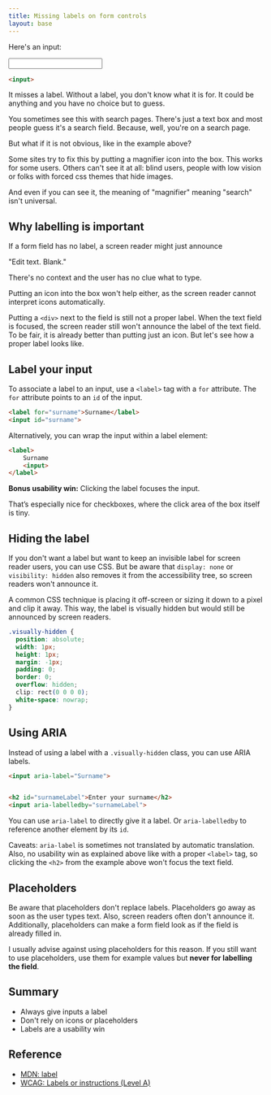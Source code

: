 ```yaml
---
title: Missing labels on form controls
layout: base
---
```

Here's an input:

<input>

```html
<input>
```

It misses a label. Without a label, you don't know
what it is for. It could be anything and you have no choice
but to guess.

You sometimes see this with search pages. There's just a text box
and most people guess it's a search field. Because, well, you're on
a search page.

But what if it is not obvious, like in the example above?

Some sites try to fix this by putting a magnifier icon into the box.
This works for some users. Others can't see it at all: blind users,
people with low vision or folks with forced css themes that hide images.

And even if you can see it, the meaning of "magnifier" meaning "search" isn't universal.

## Why labelling is important

If a form field has no label, a screen reader might just announce

"Edit text. Blank."

There's no context and the user has no clue what to type.

Putting an icon into the box won't help either, as the screen reader
cannot interpret icons automatically.

Putting a `<div>` next to the field is still not a proper label.
When the text field is focused, the screen reader still won't
announce the label of the text field. To be fair, it is already
better than putting just an icon. But let's see how a proper
label looks like.

## Label your input

To associate a label to an input, use a `<label>` tag with a `for`
attribute. The `for` attribute points to an `id` of the input.

```html
<label for="surname">Surname</label>
<input id="surname">
```

Alternatively, you can wrap the input within a label element:

```html
<label>
    Surname
    <input>
</label>
```

<strong>Bonus usability win:</strong> Clicking the label focuses the input.

That’s especially nice for checkboxes, where the click
area of the box itself is tiny.

## Hiding the label

If you don't want a label but want to keep an invisible label
for screen reader users, you can use CSS. But be aware that
`display: none` or `visibility: hidden` also removes it from the
accessibility tree, so screen readers won't announce it.

A common CSS technique is placing it off-screen or sizing it down
to a pixel and clip it away. This way, the label is visually
hidden but would still be announced by screen readers.

```css
.visually-hidden {
  position: absolute;
  width: 1px;
  height: 1px;
  margin: -1px;
  padding: 0;
  border: 0;
  overflow: hidden;
  clip: rect(0 0 0 0);
  white-space: nowrap;
}
```

## Using ARIA

Instead of using a label with a `.visually-hidden` class, you can use ARIA labels.

```html
<input aria-label="Surname">


<h2 id="surnameLabel">Enter your surname</h2>
<input aria-labelledby="surnameLabel">
```

You can use `aria-label` to directly give it a label.
Or `aria-labelledby` to reference another element by its `id`.

Caveats: `aria-label` is sometimes not translated by automatic translation.
Also, no usability win as explained above like with a proper `<label>` tag,
so clicking the `<h2>` from the example above won't focus the text field.

## Placeholders

Be aware that placeholders don't replace labels.
Placeholders go away as soon as the user types text.
Also, screen readers often don't announce it.
Additionally, placeholders can make a form field look as if
the field is already filled in.

I usually advise against using placeholders for this reason.
If you still want to use placeholders, use them for example values
but <strong>never for labelling the field</strong>.

## Summary

- Always give inputs a label
- Don't rely on icons or placeholders
- Labels are a usability win

## Reference

- [MDN: label](https://developer.mozilla.org/en-US/docs/Web/HTML/Reference/Elements/label)
- [WCAG: Labels or instructions (Level A)](https://www.w3.org/WAI/WCAG22/Understanding/labels-or-instructions)
